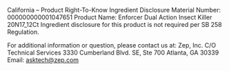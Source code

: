  
 
 
California – Product Right-To-Know Ingredient Disclosure 
Material Number: 000000000001047651 
Product Name: Enforcer Dual Action Insect Killer 20N17_12Ct 
Ingredient disclosure for this product is not required per SB 258 Regulation. 
 
For additional information or question, please contact us at: 
Zep, Inc. 
C/O Technical Services 
3330 Cumberland Blvd. SE, Ste 700 
Atlanta, GA 30339 
Email: asktech@zep.com 
 
 
 
 

